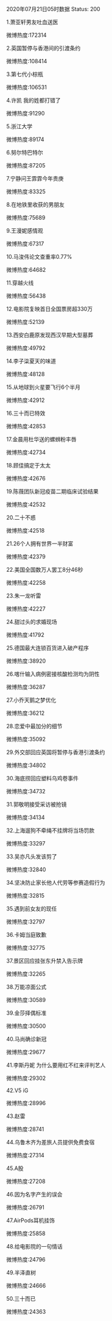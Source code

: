 2020年07月21日05时数据
Status: 200

1.萧亚轩男友吐血送医

微博热度:172314

2.英国暂停与香港间的引渡条约

微博热度:108414

3.第七代小棕瓶

微博热度:106531

4.许凯 我的姓都打错了

微博热度:91290

5.浙江大学

微博热度:89174

6.努尔特巴特尔

微博热度:87205

7.宁静问王霏霏今年贵庚

微博热度:83325

8.在地铁里收获的男朋友

微博热度:75689

9.王漫妮感情观

微博热度:67317

10.马浚伟论文查重率0.77%

微博热度:64682

11.穿越火线

微博热度:56438

12.电影院复映首日全国票房超330万

微博热度:52139

13.西安白鹿原发现西汉早期大型墓葬

微博热度:49792

14.李子柒夏天的味道

微博热度:48128

15.从地球到火星要飞行6个半月

微博热度:42912

16.三十而已特效

微博热度:42853

17.金晨用杜华送的螺蛳粉丰唇

微博热度:42734

18.顾佳搞定于太太

微博热度:42676

19.陈薇团队新冠疫苗二期临床试验结果

微博热度:42532

20.二十不惑

微博热度:42518

21.26个人拥有世界一半财富

微博热度:42379

22.美国全国数万人罢工8分46秒

微博热度:42258

23.朱一龙听雷

微博热度:42227

24.甜过头的求婚现场

微博热度:41792

25.德国最大连锁百货进入破产程序

微博热度:38920

26.喀什输入病例密接核酸检测均为阴性

微博热度:36287

27.小乔天鹅之梦优化

微博热度:36212

28.恋爱中最加分的细节

微博热度:35092

29.外交部回应英国将暂停与香港引渡条约

微博热度:34802

30.海底捞回应塑料乌鸡卷事件

微博热度:34732

31.郭敬明接受采访被抢镜

微博热度:34134

32.上海遛狗不牵绳不挂牌将当场罚款

微博热度:33297

33.吴亦凡头发该剪了

微博热度:32840

34.坚决防止家长他人代劳等参赛造假行为

微博热度:32815

35.遇到前女友的现任

微博热度:32797

36.卡姆当庭致歉

微博热度:32775

37.景区回应挂张东升禁入告示牌

微博热度:32265

38.万能凉面公式

微博热度:30589

39.金莎择偶标准

微博热度:30500

40.马尚确诊新冠

微博热度:29677

41.李斯丹妮 为什么要用红不红来评判艺人

微博热度:29302

42.V5 iG

微博热度:28996

43.赵雷

微博热度:28741

44.乌鲁木齐为差旅人员提供免费食宿

微博热度:27314

45.A股

微博热度:27208

46.因为名字产生的误会

微博热度:26791

47.AirPods耳机挂饰

微博热度:25858

48.给电影院的一句情话

微博热度:24796

49.半泽直树

微博热度:24666

50.三十而已

微博热度:24363


